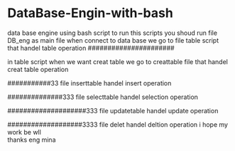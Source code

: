 # DataBase-Engin-with-bash
data base  engine using bash script 
 to run this scripts  you shoud run file DB_eng as main file 
 when connect to data base  we go to file table script that handel table operation
 ######################
 
 in table script  when we want  creat table we go to creattable file that handel creat table operation

###########33
 file inserttable handel insert operation

 ##############333
 file selecttable handel selection operation 

 ####################333
 file updatetable handel update operation

###################3333
 file delet handel deltion operation
 i hope  my work be wll  
  thanks eng mina
